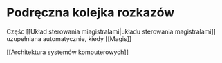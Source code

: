 # Podręczna kolejka rozkazów
Częśc [[Układ sterowania miagistralami|układu sterowania magistralami]] uzupełniana automatycznie, kiedy [[Magis]]

[[Architektura systemów komputerowych]]